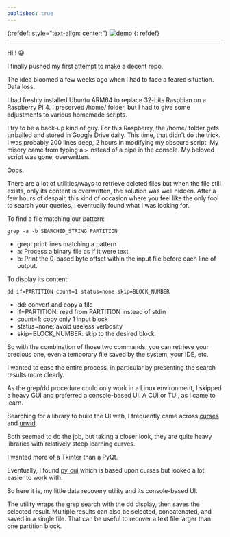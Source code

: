 ```yaml
---
published: true
---
```

{:refdef: style="text-align: center;"}
![demo](https://raw.githubusercontent.com/PabloLec/recoverpy/main/docs/assets/demo.gif)
{: refdef}
* * *

Hi ! :grinning:

I finally pushed my first attempt to make a decent repo.

The idea bloomed a few weeks ago when I had to face a feared situation. Data loss.

I had freshly installed Ubuntu ARM64 to replace 32-bits Raspbian on a Raspberry PI 4. I preserved /home/ folder, but I had to give some adjustments to various homemade scripts.

I try to be a back-up kind of guy. For this Raspberry, the /home/ folder gets tarballed and stored in Google Drive daily. This time, that didn’t do the trick. I was probably 200 lines deep, 2 hours in modifying my obscure script. My misery came from typing a `>` instead of a pipe in the console. My beloved script was gone, overwritten.

Oops.

There are a lot of utilities/ways to retrieve deleted files but when the file still exists, only its content is overwritten, the solution was well hidden.
After a few hours of despair, this kind of occasion where you feel like the only fool to search your queries, I eventually found what I was looking for.



To find a file matching our pattern:

	grep -a -b SEARCHED_STRING PARTITION

- grep: print lines matching a pattern
- a: Process a binary file as if it were text
- b: Print the 0-based byte offset within the input file before each line of output.



To display its content:

	dd if=PARTITION count=1 status=none skip=BLOCK_NUMBER

- dd: convert and copy a file
- if=PARTITION: read from PARTITION instead of stdin
- count=1: copy only 1 input block
- status=none: avoid useless verbosity
- skip=BLOCK_NUMBER: skip to the desired block

So with the combination of those two commands, you can retrieve your precious one, even a temporary file saved by the system, your IDE, etc.

I wanted to ease the entire process, in particular by presenting the search results more clearly.

As the grep/dd procedure could only work in a Linux environment, I skipped a heavy GUI and preferred a console-based UI. A CUI or TUI, as I came to learn.

Searching for a library to build the UI with, I frequently came across [curses](https://docs.python.org/3/howto/curses.html) and [urwid](https://github.com/urwid/urwid).

Both seemed to do the job, but taking a closer look, they are quite heavy libraries with relatively steep learning curves.

I wanted more of a Tkinter than a PyQt.

Eventually, I found [py_cui](https://github.com/jwlodek/py_cui) which is based upon curses but looked a lot easier to work with.

So here it is, my little data recovery utility and its console-based UI.

The utility wraps the grep search with the dd display, then saves the selected result.
Multiple results can also be selected, concatenated, and saved in a single file. That can be useful to 
recover a text file larger than one partition block.

